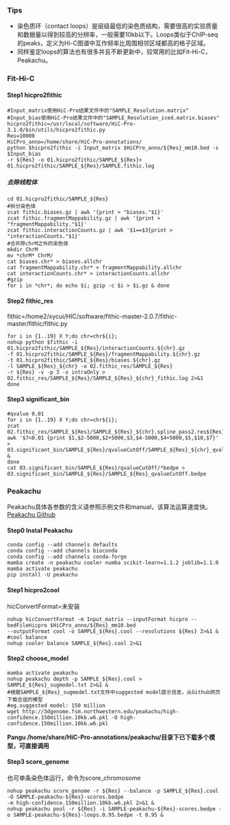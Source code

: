 ### Tips
+ 染色质环（contact loops）是层级最低的染色质结构，需要很高的实验质量和数据量以得到较高的分辨率，一般需要10kb以下。Loops类似于ChIP-seq的peaks，定义为Hi-C图谱中互作频率比周围相邻区域都高的格子区域。
+ 同样鉴定loops的算法也有很多并且不断更新中，较常用的比如Fit-Hi-C，Peakachu。

### Fit-Hi-C
#### Step1 hicpro2fithic
~~~
#Input_matrix使用HiC-Pro结果文件中的"SAMPLE_Resolution.matrix"
#Input_bias使用HiC-Pro结果文件中的"SAMPLE_Resolution_iced.matrix.biases"
hicpro2fithic=/usr/local/software/HiC-Pro-3.1.0/bin/utils/hicpro2fithic.py
Res=10000
HiCPro_anno=/home/share/HiC-Pro-annotations/
python $hicpro2fithic -i Input_matrix $HiCPro_anno/${Res}_mm10.bed -s $Input_bias 
-r ${Res} -o 01.hicpro2fithic/SAMPLE_${Res}> 01.hicpro2fithic/SAMPLE_${Res}/SAMPLE.fithic.log
~~~
##### 去除线粒体
~~~
cd 01.hicpro2fithic/SAMPLE_${Res}
#拆分染色体
zcat fithic.biases.gz | awk '{print > "biases."$1}'
zcat fithic.fragmentMappability.gz | awk '{print > "fragmentMappability."$1}'
zcat fithic.interactionCounts.gz | awk '$1==$3{print > "interactionCounts."$1}'
#合并除chrM之外的染色体
mkdir ChrM
mv *chrM* ChrM/
cat biases.chr* > biases.allchr
cat fragmentMappability.chr* > fragmentMappability.allchr
cat interactionCounts.chr* > interactionCounts.allchr
#gzip
for i in *chr*; do echo $i; gzip -c $i > $i.gz & done
~~~
#### Step2 fithic_res
fithic=/home2/xycui/HIC/software/fithic-master-2.0.7/fithic-master/fithic/fithic.py
~~~
for i in {1..19} X Y;do chr=chr${i};
nohup python $fithic -i 01.hicpro2fithic/SAMPLE_${Res}/interactionCounts.${chr}.gz 
-f 01.hicpro2fithic/SAMPLE_${Res}/fragmentMappability.${chr}.gz 
-t 01.hicpro2fithic/SAMPLE_${Res}/biases.${chr}.gz 
-l SAMPLE_${Res}_${chr} -o 02.fithic_res/SAMPLE_${Res} 
-r ${Res} -v -p 3 -x intraOnly > 02.fithic_res/SAMPLE_${Res}/SAMPLE_${Res}_${chr}_fithic.log 2>&1 
done
~~~
#### Step3 significant_bin
~~~
#qvalue 0.01
for i in {1..19} X Y;do chr=chr${i}; 
zcat 02.fithic_res/SAMPLE_${Res}/SAMPLE_${Res}_${chr}.spline_pass2.res${Res}.significances.txt.gz|
awk '$7<0.01 {print $1,$2-5000,$2+5000,$3,$4-5000,$4+5000,$5,$10,$7}'
> 03.significant_bin/SAMPLE_${Res}/qvalueCutOff/SAMPLE_${Res}_${chr}_qvalueCutOff.bedpe & 
done
cat 03.significant_bin/SAMPLE_${Res}/qvalueCutOff/*bedpe > 03.significant_bin/SAMPLE_${Res}/SAMPLE_${Res}_qvalueCutOff.bedpe
~~~

### Peakachu
Peakachu具体各参数的含义请参照示例文件和manual，该算法运算速度快。 \
[Peakachu Github](https://github.com/tariks/peakachu)
#### Step0 Instal Peakachu
~~~
conda config --add channels defaults
conda config --add channels bioconda
conda config --add channels conda-forge
mamba create -n peakachu cooler numba scikit-learn=1.1.2 joblib=1.1.0
mamba activate peakachu
pip install -U peakachu
~~~
#### Step1 hicpro2cool
hicConvertFormat=未安装
~~~
nohup hicConvertFormat -m Input_matrix --inputFormat hicpro --bedFileHicpro $HiCPro_anno/${Res}_mm10.bed 
--outputFormat cool -o SAMPLE_${Res}.cool --resolutions ${Res} 2>&1 &
#cool balance
nohup cooler balance SAMPLE_${Res}.cool 2>&1
~~~
#### Step2 choose_model
~~~
mamba activate peakachu
nohup peakachu depth -p SAMPLE_${Res}.cool > SAMPLE_${Res}_sugmodel.txt 2>&1 &
#根据SAMPLE_${Res}_sugmodel.txt文件中suggested model提示信息，从Github网页下载合适的模型
#eg.suggested model: 150 million
wget http://3dgenome.fsm.northwestern.edu/peakachu/high-confidence.150million.10kb.w6.pkl -O high-confidence.150million.10kb.w6.pkl
~~~
**Pangu /home/share/HiC-Pro-annotations/peakachu/目录下已下载多个模型，可直接调用**
#### Step3 score_genome
也可单条染色体运行，命令为score_chromosome
~~~
nohup peakachu score_genome -r ${Res} --balance -p SAMPLE_${Res}.cool -O SAMPLE-peakachu-${Res}-scores.bedpe 
-m high-confidence.150million.10kb.w6.pkl 2>&1 &
nohup peakachu pool -r ${Res} -i SAMPLE-peakachu-${Res}-scores.bedpe -o SAMPLE-peakachu-${Res}-loops.0.95.bedpe -t 0.95 &
~~~